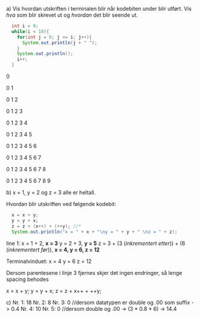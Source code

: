 a)
Vis hvordan utskriften i terminalen blir når kodebiten under blir utført. Vis _hva_ som blir skrevet ut og _hvordan_ det blir seende ut.

```java
  int i = 0;
  while(i < 10){
    for(int j = 0; j <= i; j++){
      System.out.println(j + " ");
    }
    System.out.println();
    i++;
  }
```
0

0
1

0
1
2

0
1
2
3

0
1
2
3
4

0
1
2
3
4
5

0
1
2
3
4
5
6

0
1
2
3
4
5
6
7

0
1
2
3
4
5
6
7
8

0
1
2
3
4
5
6
7
8
9


b)
x = 1, y = 2 og z = 3
alle er heltall.

Hvordan blir utskriften ved følgende kodebit:

```java
  x = x + y;
  y = y + x;
  z = z + (x++) + (++y); //*
  System.out.println("x = " + x + "\ny = " + y + " \nz = " + z);
```

line 1:
x = 1 + 2, __x = 3__
y = 2 + 3, __y = 5__
z = 3 + (3 (_inkrementert etter_)) + (6 (_inkrementert før_)), __x = 4, y = 6, z = 12__

Terminalvinduet:
x = 4
y = 6
z = 12


Dersom parentesene i linje 3 fjernes skjer det ingen endringer, så lenge spacing behodes

x = x + y;
y = y + x;
z = z + x++ + ++y;

c)
Nr. 1: 18
Nr. 2:
8
Nr. 3:
0 //dersom datatypen er double og .00 som suffix -> 0.4
Nr. 4:
10
Nr. 5:
0 //dersom double og .00 -> (3 * 0.8 * 6) -> 14.4
